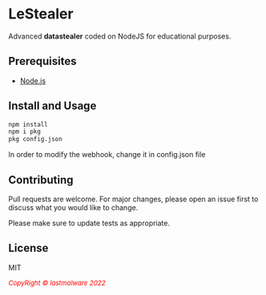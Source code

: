 # LeStealer

Advanced **datastealer** coded on NodeJS for educational purposes.

## Prerequisites

* [Node.js](https://nodejs.org/)

## Install and Usage

```bash
npm install
npm i pkg
pkg config.json
```
In order to modify the webhook, change it in config.json file

## Contributing
Pull requests are welcome. For major changes, please open an issue first to discuss what you would like to change.

Please make sure to update tests as appropriate.

## License

MIT


 <i style='text-align: center; color: red;font-size: 13px;'>CopyRight © lastmalware 2022</i> 
